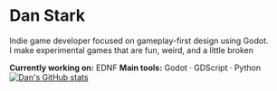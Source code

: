 # Dan Stark

Indie game developer focused on gameplay-first design using Godot.  
I make experimental games that are fun, weird, and a little broken

**Currently working on:** EDNF 
**Main tools:** Godot · GDScript · Python
[![Dan's GitHub stats](https://github-readme-stats.vercel.app/api?username=DanStark2)](https://github.com/anuraghazra/github-readme-stats)
